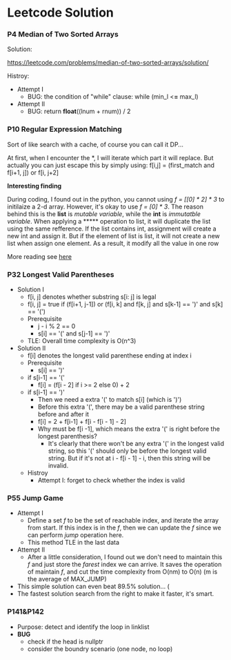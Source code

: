 # Leetcode Solution

### P4 Median of Two Sorted Arrays

Solution:

https://leetcode.com/problems/median-of-two-sorted-arrays/solution/

Histroy:

- Attempt I
  - BUG: the condition of "while" clause: while (min_l <**=** max_l)
- Attempt II
  - BUG: return **float**((lnum + rnum)) / 2

### P10 Regular Expression Matching

Sort of like search with a cache, of course you can call it DP...

At first, when I encounter the *, I will iterate which part it will replace. But actually you can just escape this by simply using: f[i,j] = (first_match and f[i+1, j]) or f[i, j+2]

**Interesting finding**

During coding, I found out in the python, you cannot using *f = [[0] * 2] * 3* to initilaize a 2-d array. However, it's okay to use *f = [0] * 3*. The reason behind this is the **list** is *mutable variable*, while the **int** is *immutatble variable*. When applying a ***** operation to list, it will duplicate the list using the same refference. If the list contains int, assignment will create a new int and assign it. But if the element of list is list, it will not create a new list when assign one element. As a result, it modify all the value in one row

More reading see [here](https://rg03.wordpress.com/2007/04/21/semantics-of-python-variable-names-from-a-c-perspective/)



### P32 Longest Valid Parentheses

- Solution I
  - f[i, j] denotes whether substring s[i: j] is legal
  - f[i, j] = true if (f[i+1, j-1]) or (f[i, k] and f[k, j] and s[k-1] == ')' and s[k] == '(')
  - Prerequisite
    - j - i % 2 == 0
    - s[i] == '(' and s[j-1] == ')'
  - TLE: Overall time complexity is O(n^3)
- Solution II
  - f[i] denotes the longest valid parenthese ending at index i
  - Prerequisite
    - s[i] == ')'
  - if s[i-1] == '('
    - f[i] = (f[i - 2] if i >= 2 else 0) + 2
  - if s[i-1] == ')'
    - Then we need a extra '(' to match s[i] (which is ')')
    - Before this extra '(', there may be a valid parenthese string before and after it
    - f[i] = 2 + f[i-1] + f[i - f[i - 1] - 2]
    - Why must be f[i -1], which means the extra '(' is right before the longest parenthesis?
      - It's clearly that there won't be any extra '(' in the longest valid string, so this '(' should only be before the longest valid string. But if it's not at i - f[i - 1] - i, then this string will be invalid.
  - Histroy
    - Attempt I: forget to check whether the index is valid



### P55 Jump Game

- Attempt I
  - Define a set *f* to be the set of reachable index, and iterate the array from start. If this index is in the *f*, then we can update the *f* since we can perform *jump* operation here.
  - This method TLE in the last data
- Attempt II
  - After a little consideration, I found out we don't need to maintain this *f* and just store the *farest* index we can arrive. It saves the operation of maintain *f*, and cut the time complexity from O(nm) to O(n) (m is the average of MAX_JUMP)
- This simple solution can even beat 89.5% solution… (
- The fastest solution search from the right to make it faster, it's smart.

### P141&P142

- Purpose: detect and identify the loop in linklist
- **BUG**
  - check if the head is nullptr
  - consider the boundry scenario (one node, no loop)